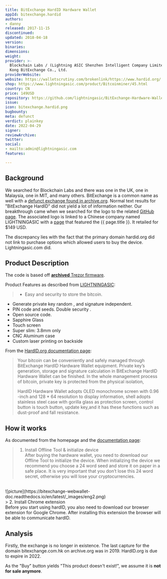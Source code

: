 ```yaml
---
title: BitExchange HardID Hardware Wallet
appId: bitexchange.hardid
authors:
- danny
released: 2017-11-15
discontinued: 
updated: 2018-04-18
version: 
binaries: 
dimensions: 
weight: 
provider: >-
  Blockchain Labs / (Lightning ASIC Shenzhen Intelligent Company Limited) / Hong
  Kong BitExchange Co., Ltd.
providerWebsite: 
website: https://walletscrutiny.com/brokenlink/https://www.hardid.org/
shop: https://www.lightningasic.com/product/Bitcoinminer/45.html
country: CN
price: 149USD
repository: https://github.com/lightningasic/BitExchange-Hardware-Wallet
issue: 
icon: bitexchange.hardid.png
bugbounty: 
meta: defunct
verdict: plainkey
date: 2022-04-29
signer: 
reviewArchive: 
twitter: 
social:
- mailto:admin@lightningasic.com
features: 

---
```


## Background 

We searched for Blockchain Labs and there was one in the UK, one in Malaysia, one in MIT, and many others. BitExchange is a common name as well with a [defunct exchange found in archive.org](https://web.archive.org/web/20180918065154/http://www.bitexchange.com.hk/public/). Normal text results for "BitExchange HardID" did not yield a lot of information neither. Our breakthrough came when we searched for the logo to the related [GitHub page](https://github.com/lightningasic/BitExchange-Hardware-Wallet). The associated logo is linked to a Chinese company named LIGHTNINGASIC with a [page](https://www.lightningasic.com/product/Bitcoinminer/45.html) that featured the {{ page.title }}. It retailed for $149 USD. 

The discrepancy lies with the fact that the primary domain hardid.org did not link to purchase options which allowed users to buy the device. Lightningasic.com did. 

## Product Description 

The code is based off [**archived** Trezor firmware](https://github.com/lightningasic/BitExchange-Hardware-Wallet).

Product Features as described from [LIGHTNINGASIC](https://www.lightningasic.com/product/Bitcoinminer/45.html): 

> - Easy and security to store the bitcoin.
- Generate private key random , and signature independent.
- PIN code and seeds. Double security .
- Open source code.
- Sapphire Glass
- Touch screen
- Super slim: 3.8mm only
- CNC Aluminum case
- Custom laser printing on backside

From the [HardID.org documentation page](https://bitexchange-webwallet-doc.readthedocs.io/en/latest/BitExchange-HardID-Tools-Manual/BitExchange-HardID-Tools-Manual.html#recovery-wallet):

> Your bitcoin can be conveniently and safely managed through BitExchange HardID Hardware Wallet equipment. Private key’s generation, storage and signature calculation in BitExchange HardID Hardware Wallet can be finished. In the whole management process of bitcoin, private key is protected from the physical isolation, 
>
> HardID Hardware Wallet adopts OLED monochrome screen with 0.96 -inch and 128 * 64 resolution to display information, shell adopts stainless steel case with gorilla glass as protection screen, control button is touch button, update key,and it has these functions such as dust-proof and fall resistance.

## How it works 

As documented from the homepage and the [documentation page](https://bitexchange-webwallet-doc.readthedocs.io/en/latest/BitExchange-HardID-Tools-Manual/BitExchange-HardID-Tools-Manual.html#download-the-offline-toolbox):

> 1. Install Offline Tool & initialize device<br />
After buying the hardware wallet, you need to download our Offline Tool to initialize the device. When initializing the device we recommend you choose a 24 word seed and store it on paper in a safe place. It is very important that you don’t lose this 24 word secret, otherwise you will lose your cryptocurrencies.
<br />
![picture](https://bitexchange-webwallet-doc.readthedocs.io/en/latest/_images/eng2.png)  
<br /> 
> 2. Install Chrome extension<br />
Before you start using hardID, you also need to download our browser extension for Google Chrome. After installing this extension the browser will be able to communicate hardID.

## Analysis 

Firstly, the exchange is no longer in existence. The last capture for the domain bitexchange.com.hk on archive.org was in 2019. HardID.org is due to expire in 2022. 

As the "Buy" button yields "This product doesn't exist!", we assume it is **not for sale anymore**.

